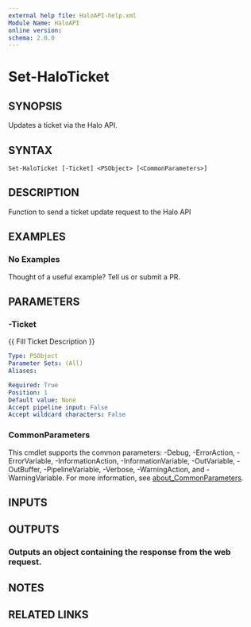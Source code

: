 ```yaml
---
external help file: HaloAPI-help.xml
Module Name: HaloAPI
online version:
schema: 2.0.0
---
```


# Set-HaloTicket

## SYNOPSIS
Updates a ticket via the Halo API.

## SYNTAX

```
Set-HaloTicket [-Ticket] <PSObject> [<CommonParameters>]
```

## DESCRIPTION
Function to send a ticket update request to the Halo API

## EXAMPLES

### No Examples

Thought of a useful example? Tell us or submit a PR.

## PARAMETERS

### -Ticket
{{ Fill Ticket Description }}

```yaml
Type: PSObject
Parameter Sets: (All)
Aliases:

Required: True
Position: 1
Default value: None
Accept pipeline input: False
Accept wildcard characters: False
```

### CommonParameters
This cmdlet supports the common parameters: -Debug, -ErrorAction, -ErrorVariable, -InformationAction, -InformationVariable, -OutVariable, -OutBuffer, -PipelineVariable, -Verbose, -WarningAction, and -WarningVariable. For more information, see [about_CommonParameters](http://go.microsoft.com/fwlink/?LinkID=113216).

## INPUTS

## OUTPUTS

### Outputs an object containing the response from the web request.
## NOTES

## RELATED LINKS
